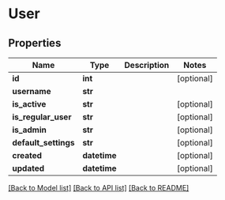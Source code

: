 # User

## Properties
Name | Type | Description | Notes
------------ | ------------- | ------------- | -------------
**id** | **int** |  | [optional] 
**username** | **str** |  | 
**is_active** | **str** |  | [optional] 
**is_regular_user** | **str** |  | [optional] 
**is_admin** | **str** |  | [optional] 
**default_settings** | **str** |  | [optional] 
**created** | **datetime** |  | [optional] 
**updated** | **datetime** |  | [optional] 

[[Back to Model list]](../README.md#documentation-for-models) [[Back to API list]](../README.md#documentation-for-api-endpoints) [[Back to README]](../README.md)


